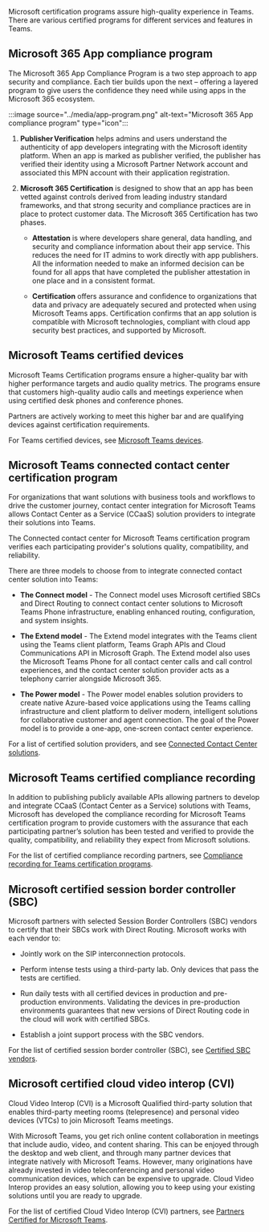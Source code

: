 Microsoft certification programs assure high-quality experience in Teams. There are various certified programs for different services and features in Teams.  

## Microsoft 365 App compliance program
The Microsoft 365 App Compliance Program is a two step approach to app security and compliance. Each tier builds upon the next – offering a layered program to give users the confidence they need while using apps in the Microsoft 365 ecosystem.

‎:::image  source="../media/app-program.png" alt-text="Microsoft 365 App compliance program"  type="icon":::


1. **Publisher Verification** helps admins and users understand the authenticity of app developers integrating with the Microsoft identity platform. When an app is marked as publisher verified, the publisher has verified their identity using a Microsoft Partner Network account and associated this MPN account with their application registration.

2. **Microsoft 365 Certification** is designed to show that an app has been vetted against controls derived from leading industry standard frameworks, and that strong security and compliance practices are in place to protect customer data. The Microsoft 365 Certification has two phases. 

    * **Attestation** is where developers share general, data handling, and security and compliance information about their app service. This reduces the need for IT admins to work directly with app publishers. All the information needed to make an informed decision can be found for all apps that have completed the publisher attestation in one place and in a consistent format. 

    * **Certification** offers assurance and confidence to organizations that data and privacy are adequately secured and protected when using Microsoft Teams apps. Certification confirms that an app solution is compatible with Microsoft technologies, compliant with cloud app security best practices, and supported by Microsoft. 

## Microsoft Teams certified devices

Microsoft Teams Certification programs ensure a higher-quality bar with higher performance targets and audio quality metrics. The programs ensure that customers high-quality audio calls and meetings experience when using certified desk phones and conference phones.

Partners are actively working to meet this higher bar and are qualifying devices against certification requirements. 

For Teams certified devices, see [Microsoft Teams devices](https://www.microsoft.com/microsoft-teams/across-devices?azure-portal=true).

## Microsoft Teams connected contact center certification program

For organizations that want solutions with business tools and workflows to drive the customer journey, contact center integration for Microsoft Teams allows Contact Center as a Service (CCaaS) solution providers to integrate their solutions into Teams.

The Connected contact center for Microsoft Teams certification program verifies each participating provider's solutions quality, compatibility, and reliability. 

There are three models to choose from to integrate connected contact center solution into Teams: 

* **The Connect model** - The Connect model uses Microsoft certified SBCs and Direct Routing to connect contact center solutions to Microsoft Teams Phone infrastructure, enabling enhanced routing, configuration, and system insights.

* **The Extend model** - The Extend model integrates with the Teams client using the Teams client platform, Teams Graph APIs and Cloud Communications API in Microsoft Graph. The Extend model also uses the Microsoft Teams Phone for all contact center calls and call control experiences, and the contact center solution provider acts as a telephony carrier alongside Microsoft 365.

* **The Power model** - The Power model enables solution providers to create native Azure-based voice applications using the Teams calling infrastructure and client platform to deliver modern, intelligent solutions for collaborative customer and agent connection. The goal of the Power model is to provide a one-app, one-screen contact center experience.

For a list of certified solution providers, and see [Connected Contact Center solutions](/microsoftteams/teams-contact-center?tabs=connect#connected-contact-center-solutions?azure-portal=true).

## Microsoft Teams certified compliance recording

In addition to publishing publicly available APIs allowing partners to develop and integrate CCaaS (Contact Center as a Service) solutions with Teams, Microsoft has developed the compliance recording for Microsoft Teams certification program to provide customers with the assurance that each participating partner’s solution has been tested and verified to provide the quality, compatibility, and reliability they expect from Microsoft solutions.

For the list of certified compliance recording partners, see [Compliance recording for Teams certification programs](/microsoftteams/teams-recording-policy#compliance-recording-for-teams-certification-programs?azure-portal=true).

## Microsoft certified session border controller (SBC) 
Microsoft partners with selected Session Border Controllers (SBC) vendors to certify that their SBCs work with Direct Routing. Microsoft works with each vendor to:

* Jointly work on the SIP interconnection protocols.

* Perform intense tests using a third-party lab. Only devices that pass the tests are certified.

* Run daily tests with all certified devices in production and pre-production environments. Validating the devices in pre-production environments guarantees that new versions of Direct Routing code in the cloud will work with certified SBCs.

* Establish a joint support process with the SBC vendors.

For the list of certified session border controller (SBC), see [Certified SBC vendors](/microsoftteams/direct-routing-border-controllers#certified-sbc-vendors?azure-portal=true).

## Microsoft certified cloud video interop (CVI)

Cloud Video Interop (CVI) is a Microsoft Qualified third-party solution that enables third-party meeting rooms (telepresence) and personal video devices (VTCs) to join Microsoft Teams meetings.

With Microsoft Teams, you get rich online content collaboration in meetings that include audio, video, and content sharing. This can be enjoyed through the desktop and web client, and through many partner devices that integrate natively with Microsoft Teams. However, many originations have already invested in video teleconferencing and personal video communication devices, which can be expensive to upgrade. Cloud Video Interop provides an easy solution, allowing you to keep using your existing solutions until you are ready to upgrade.


For the list of certified Cloud Video Interop (CVI) partners, see [Partners Certified for Microsoft Teams](/microsoftteams/cloud-video-interop#partners-certified-for-microsoft-teams?azure-portal=true).

